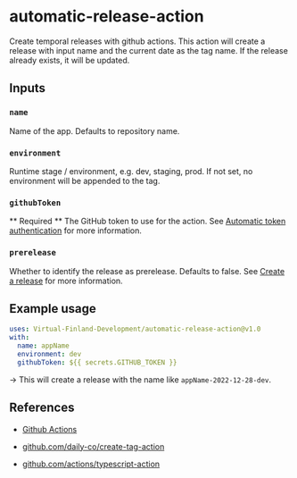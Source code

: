 # automatic-release-action

Create temporal releases with github actions. This action will create a release with input name and the current date as the tag name. If the release already exists, it will be updated.

## Inputs

### `name`

Name of the app. Defaults to repository name.

### `environment`

Runtime stage / environment, e.g. dev, staging, prod. If not set, no environment will be appended to the tag.

### `githubToken`

** Required ** The GitHub token to use for the action. See [Automatic token authentication](https://docs.github.com/en/actions/security-guides/automatic-token-authentication) for more information.

### `prerelease`

Whether to identify the release as prerelease. Defaults to false. See [Create a release](https://docs.github.com/en/rest/releases/releases?apiVersion=2022-11-28#create-a-release) for more information.

## Example usage

```yaml
uses: Virtual-Finland-Development/automatic-release-action@v1.0
with:
  name: appName
  environment: dev
  githubToken: ${{ secrets.GITHUB_TOKEN }}
```

-> This will create a release with the name like `appName-2022-12-28-dev`.

## References

- [Github Actions](https://docs.github.com/en/actions/creating-actions)

- [github.com/daily-co/create-tag-action](https://github.com/daily-co/create-tag-action)

- [github.com/actions/typescript-action](https://github.com/actions/typescript-action)
